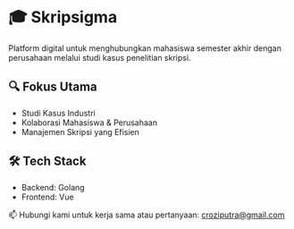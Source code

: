 # 🎓 Skripsigma

Platform digital untuk menghubungkan mahasiswa semester akhir dengan perusahaan melalui studi kasus penelitian skripsi.

## 🔍 Fokus Utama
- Studi Kasus Industri
- Kolaborasi Mahasiswa & Perusahaan
- Manajemen Skripsi yang Efisien

## 🛠️ Tech Stack
- Backend: Golang
- Frontend: Vue

📫 Hubungi kami untuk kerja sama atau pertanyaan: croziputra@gmail.com
